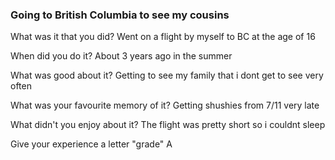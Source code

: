 ### Going to British Columbia to see my cousins

What was it that you did?
Went on a flight by myself to BC at the age of 16

When did you do it?
About 3 years ago in the summer

What was good about it?
Getting to see my family that i dont get to see very often

What was your favourite memory of it?
Getting shushies from 7/11 very late

What didn't you enjoy about it?
The flight was pretty short so i couldnt sleep

Give your experience a letter "grade"
A
